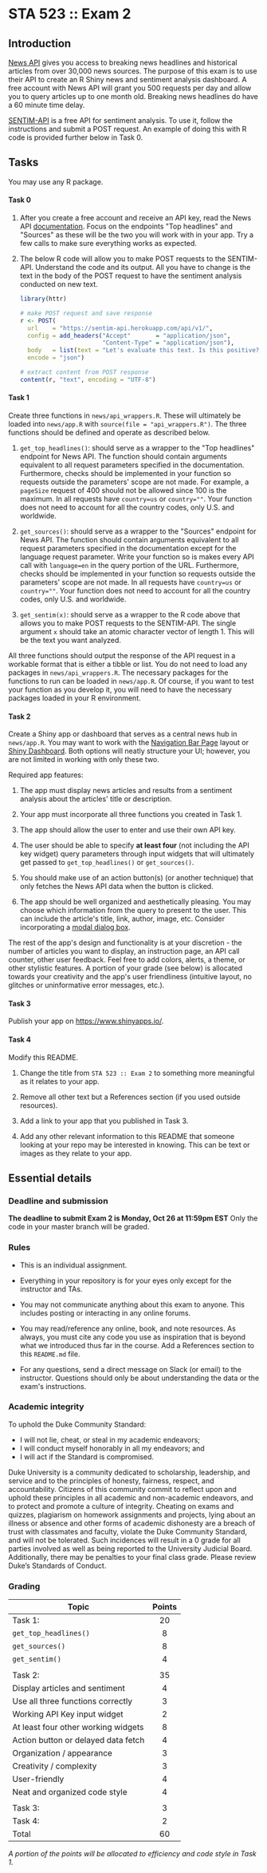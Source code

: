 # STA 523 :: Exam 2

## Introduction

[News API](https://newsapi.org/) gives you access to breaking news headlines
and historical articles from over 30,000 news sources. The purpose of this exam
is to use their API to create an R Shiny news and sentiment analysis dashboard.
A free account with News API will grant you 500 requests per day and allow you
to query articles up to one month old. Breaking news headlines do have a 60
minute time delay.

[SENTIM-API](https://sentim-api.herokuapp.com) is a free API for sentiment
analysis. To use it, follow the instructions and submit a POST request. An
example of doing this with R code is provided further below in Task 0.

## Tasks

You may use any R package.

#### Task 0

1. After you create a free account and receive an API key, read the News API
   [documentation](https://newsapi.org/docs). Focus on the endpoints
   "Top headlines" and "Sources" as these will be the two you will work with in
   your app. Try a few calls to make sure everything works as expected.

2. The below R code will allow you to make POST requests to the SENTIM-API.
   Understand the code and its output. All you have to change is the text
   in the body of the POST request to have the sentiment analysis conducted
   on new text.

   ```r
   library(httr)

   # make POST request and save response
   r <- POST(
     url    = "https://sentim-api.herokuapp.com/api/v1/",
     config = add_headers("Accept"       = "application/json",
                          "Content-Type" = "application/json"),
     body   = list(text = "Let's evaluate this text. Is this positive? Probably negative!"),
     encode = "json")

   # extract content from POST response
   content(r, "text", encoding = "UTF-8")
   ```

#### Task 1

Create three functions in `news/api_wrappers.R`. These will ultimately be loaded
into `news/app.R` with `source(file = "api_wrappers.R")`. The three functions
should be defined and operate as described below.

1. `get_top_headlines()`: should serve as a wrapper to the "Top headlines"
   endpoint for News API. The function should contain arguments equivalent to
   all request parameters specified in the documentation. Furthermore, checks
   should be implemented in your function so requests outside the parameters'
   scope are not made. For example, a `pageSize` request of 400 should not be
   allowed since 100 is the maximum. In all requests have `country=us` or
   `country=""`. Your function does not need to account for all the country
   codes, only U.S. and worldwide.

2. `get_sources()`: should serve as a wrapper to the "Sources" endpoint for News
   API. The function should contain arguments equivalent to all request
   parameters specified in the documentation except for the language request
   parameter. Write your function so is makes every API call with `language=en`
   in the query portion of the URL. Furthermore, checks should be
   implemented in your function so requests outside the parameters' scope
   are not made. In all requests have `country=us` or `country=""`. Your
   function does not need to account for all the country codes, only U.S. and
   worldwide.

3. `get_sentim(x)`: should serve as a wrapper to the R code above that allows
   you to make POST requests to the SENTIM-API. The single argument `x` should
   take an atomic character vector of length 1. This will be the text you want
   analyzed.

All three functions should output the response of the API request in a workable
format that is either a tibble or list. You do not need to load any packages
in `news/api_wrappers.R`. The necessary packages for the functions to run can
be loaded in `news/app.R`. Of course, if you want to test your function as you
develop it, you will need to have the necessary packages loaded in your
R environment.

#### Task 2

Create a Shiny app or dashboard that serves as a central news hub in
`news/app.R`. You may want to work with the
[Navigation Bar Page](https://shiny.rstudio.com/gallery/navbar-example.html)
layout or [Shiny Dashboard](https://rstudio.github.io/shinydashboard/).
Both options will neatly structure your UI; however, you are not limited in
working with only these two.

Required app features:

1. The app must display news articles and results from a sentiment analysis
   about the articles' title or description.

2. Your app must incorporate all three functions you created in Task 1.

3. The app should allow the user to enter and use their own API key.

4. The user should be able to specify **at least four**
   (not including the API key widget) query parameters through
   input widgets that will ultimately get passed to `get_top_headlines()` or
   `get_sources()`.

5. You should make use of an action button(s) (or another technique) that only
   fetches the News API data when the button is clicked.

6. The app should be well organized and aesthetically pleasing. You may choose
   which information from the query to present to the user. This can include the
   article's title, link, author, image, etc. Consider incorporating a
   [modal dialog box](https://shiny.rstudio.com/reference/shiny/latest/modalDialog.html).

The rest of the app's design and functionality is at your discretion - the
number of articles you want to display, an instruction page, an API call
counter, other user feedback. Feel free to add colors, alerts, a theme, or other
stylistic features. A portion of your grade (see below) is allocated towards
your creativity and the app's user friendliness (intuitive layout, no glitches
or uninformative error messages, etc.).

#### Task 3

Publish your app on https://www.shinyapps.io/.

#### Task 4

Modify this README.

1. Change the title from `STA 523 :: Exam 2` to something
   more meaningful as it relates to your app.

2. Remove all other text but a References section
   (if you used outside resources).

3. Add a link to your app that you published in Task 3.

4. Add any other relevant information to this README that someone looking at
   your repo may be interested in knowing. This can be text or images as they
   relate to your app.

## Essential details

### Deadline and submission

**The deadline to submit Exam 2 is Monday, Oct 26 at 11:59pm EST** Only the
code in your master branch will be graded.

### Rules

- This is an individual assignment.

- Everything in your repository is for your eyes only except for the
  instructor and TAs.

- You may not communicate anything about this exam to anyone. This includes
  posting or interacting in any online forums.

- You may read/reference any online, book, and note resources. As always, you
  must cite any code you use as inspiration that is beyond what we introduced
  thus far in the course. Add a References section to this `README.md` file.

- For any questions, send a direct message on Slack (or email) to the
  instructor. Questions should only be about understanding the data or the
  exam's instructions.

### Academic integrity

  To uphold the Duke Community Standard:

  - I will not lie, cheat, or steal in my academic endeavors;
  - I will conduct myself honorably in all my endeavors; and
  - I will act if the Standard is compromised.

  Duke University is a community dedicated to scholarship, leadership, and
  service and to the principles of honesty, fairness, respect, and accountability.
  Citizens of this community commit to reflect upon and uphold these principles in
  all academic and non-academic endeavors, and to protect and promote a culture of
  integrity. Cheating on exams and quizzes, plagiarism on homework assignments and
  projects, lying about an illness or absence and other forms of academic
  dishonesty are a breach of trust with classmates and faculty, violate the Duke
  Community Standard, and will not be tolerated. Such incidences will result in a
  0 grade for all parties involved as well as being reported to the University
  Judicial Board. Additionally, there may be penalties to your final class grade.
  Please review Duke’s Standards of Conduct.

### Grading

| Topic                               | Points |
|-------------------------------------|:------:|
| Task 1:                             |   20   |
|               `get_top_headlines()` |    8   |
|                     `get_sources()` |    8   |
|                      `get_sentim()` |    4   |
|                                     |        |
| Task 2:                             |   35   |
|      Display articles and sentiment |    4   |
|   Use all three functions correctly |    3   |
|        Working API Key input widget |    2   |
| At least four other working widgets |    8   |
| Action button or delayed data fetch |    4   |
|           Organization / appearance |    3   |
|             Creativity / complexity |    3   |
|                       User-friendly |    4   |
|       Neat and organized code style |    4   |
|                                     |        |
| Task 3:                             |    3   |
| Task 4:                             |    2   |
| Total                               |   60   |

*A portion of the points will be allocated to efficiency and code style in
Task 1.*
